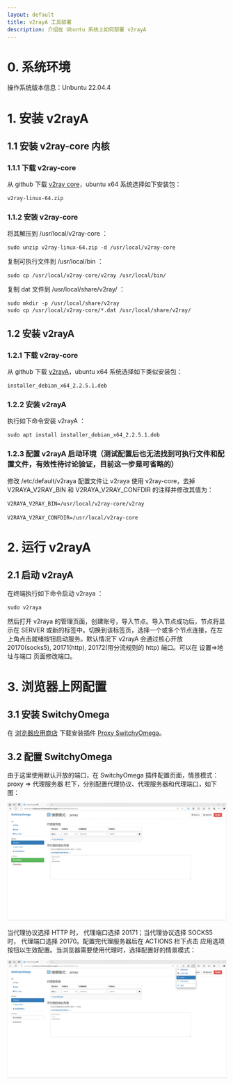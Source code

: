 ```yaml
---
layout: default
title: v2rayA 工具部署
description: 介绍在 Ubuntu 系统上如何部署 v2rayA
---
```


# 0. 系统环境

操作系统版本信息：Unbuntu 22.04.4

# 1. 安装 v2rayA

## 1.1 安装 v2ray-core 内核

### 1.1.1 下载 v2ray-core

从 github 下载 [v2ray core](https://github.com/v2ray/v2ray-core/releases)，ubuntu x64 系统选择如下安装包：

```
v2ray-linux-64.zip
```

### 1.1.2 安装 v2ray-core

将其解压到 /usr/local/v2ray-core ：

```
sudo unzip v2ray-linux-64.zip -d /usr/local/v2ray-core
```

复制可执行文件到 /usr/local/bin ：

```
sudo cp /usr/local/v2ray-core/v2ray /usr/local/bin/
```

复制 dat 文件到 /usr/local/share/v2ray/ ：

```
sudo mkdir -p /usr/local/share/v2ray
sudo cp /usr/local/v2ray-core/*.dat /usr/local/share/v2ray/
```

## 1.2 安装 v2rayA

### 1.2.1 下载 v2ray-core

从 github 下载 [v2rayA](https://github.com/v2rayA/v2rayA/releases)，ubuntu x64 系统选择如下类似安装包：

```
installer_debian_x64_2.2.5.1.deb
```

### 1.2.2 安装 v2rayA

执行如下命令安装 v2rayA ：

```
sudo apt install installer_debian_x64_2.2.5.1.deb
```

### 1.2.3 配置 v2rayA 启动环境（测试配置后也无法找到可执行文件和配置文件，有效性待讨论验证，目前这一步是可省略的）

修改 /etc/default/v2raya 配置文件让 v2raya 使用 v2ray-core，去掉 V2RAYA_V2RAY_BIN 和 V2RAYA_V2RAY_CONFDIR 的注释并修改其值为：

```
V2RAYA_V2RAY_BIN=/usr/local/v2ray-core/v2ray

V2RAYA_V2RAY_CONFDIR=/usr/local/v2ray-core
```

# 2. 运行 v2rayA

## 2.1 启动 v2rayA

在终端执行如下命令启动 v2raya ：

```
sudo v2raya
```

然后打开 v2raya 的管理页面，创建账号，导入节点。导入节点成功后，节点将显示在 SERVER 或新的标签中。切换到该标签页，选择一个或多个节点连接，在左上角点击就绪按钮启动服务。默认情况下 v2rayA 会通过核心开放 20170(socks5), 20171(http), 20172(带分流规则的 http) 端口。可以在 设置=>地址与端口 页面修改端口。

# 3. 浏览器上网配置

## 3.1 安装 SwitchyOmega

在 [浏览器应用商店](https://chromewebstore.google.com/?hl=zh) 下载安装插件 [Proxy SwitchyOmega](https://chromewebstore.google.com/detail/padekgcemlokbadohgkifijomclgjgif?hl=zh)。

## 3.2 配置 SwitchyOmega

由于这里使用默认开放的端口，在 SwitchyOmega 插件配置页面，情景模式：proxy => 代理服务器 栏下，分别配置代理协议、代理服务器和代理端口，如下图：

![setup SwitchyOmega](../images/v2rayA-SwitchyOmega-1-setup.png)

当代理协议选择 HTTP 时， 代理端口选择 20171；当代理协议选择 SOCKS5 时， 代理端口选择 20170。配置完代理服务器后在 ACTIONS 栏下点击 应用选项 按钮以生效配置。当浏览器需要使用代理时，选择配置好的情景模式：

![select a scenario mode](../images/v2rayA-SwitchyOmega-2-selectScenarioMode.png)
